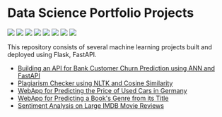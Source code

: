 # Data Science Portfolio Projects

![](https://img.shields.io/badge/License-MIT-informational?style=flat&logo=MIT&logoColor=white&color=orange)
![](https://img.shields.io/badge/Python-informational?style=flat&logo=python&logoColor=white&color=blue)
![](https://img.shields.io/badge/R-informational?style=flat&logo=R&logoColor=white&color=blue)
![](https://img.shields.io/badge/Flask-informational?style=flat&logo=flask&logoColor=white&color=yellowgreen)
![](https://img.shields.io/badge/FastAPI-informational?style=flat&logo=fastapi&logoColor=white&color=yellowgreen)
![](https://img.shields.io/badge/Tensorflow2.0-informational?style=flat&logo=tensorflow&logoColor=white&color=blueviolet)
![](https://img.shields.io/badge/Scikit-Learn-informational?style=flat&logo=scikitlearn&logoColor=white&color=blueviolet)
![](https://img.shields.io/badge/NLTK-informational?style=flat&logo=nltk&logoColor=white&color=blueviolet)
  
This repository consists of several machine learning projects built and deployed using Flask, FastAPI.  

- [Building an API for Bank Customer Churn Prediction using ANN and FastAPI](/notebooks/Bank%20Customers%20Churn%20Modelling)  
- [Plagiarism Checker using NLTK and Cosine Similarity](/notebooks/Plagiarism%20Checker)  
- [WebApp for Predicting the Price of Used Cars in Germany](/notebooks/Used%20Car%20Price%20Prediction%20WebApp)  
- [WebApp for Predicting a Book's Genre from its Title](/notebooks/Book%20Genre%20Prediction%20WebApp)  
- [Sentiment Analysis on Large IMDB Movie Reviews](/notebooks/Sentiment%20Analysis%20on%20Large%20IMDB%20Reviews)  
